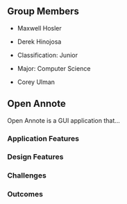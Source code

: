 ## Group Members

- Maxwell Hosler

- Derek Hinojosa
 - Classification: Junior 
 - Major: Computer Science
 

- Corey Ulman

## Open Annote

Open Annote is a GUI application that...

### Application Features


### Design Features

<!---(This website uses markdown btw)

```markdown
Syntax highlighted code block

# Header 1
## Header 2
### Header 3

- Bulleted
- List

1. Numbered
2. List

**Bold** and _Italic_ and `Code` text

[Link](url) and ![Image](src)
```
--->

### Challenges


### Outcomes

